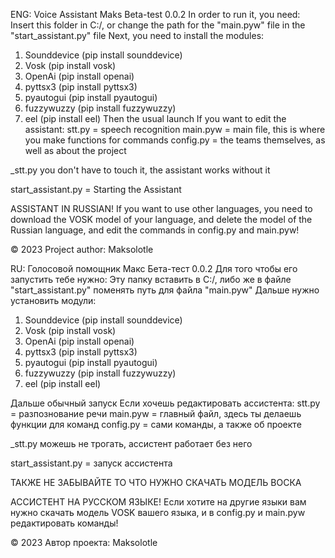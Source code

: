 ENG:
Voice Assistant Maks
Beta-test 0.0.2
In order to run it, you need:
Insert this folder in C:/, or change the path for the "main.pyw" file in the "start_assistant.py" file
Next, you need to install the modules:
1. Sounddevice (pip install sounddevice)
2. Vosk (pip install vosk)
3. OpenAi (pip install openai)
4. pyttsx3 (pip install pyttsx3)
5. pyautogui (pip install pyautogui)
6. fuzzywuzzy (pip install fuzzywuzzy)
7. eel (pip install eel)
Then the usual launch
If you want to edit the assistant:
stt.py = speech recognition
main.pyw = main file, this is where you make functions for commands
config.py = the teams themselves, as well as about the project

_stt.py you don't have to touch it, the assistant works without it

start_assistant.py = Starting the Assistant

ASSISTANT IN RUSSIAN!
If you want to use other languages, you need to download the VOSK model of your language, and delete the model of the Russian language, and edit the commands in config.py and main.pyw!

© 2023 Project author: Maksolotle


RU:
Голосовой помощник Макс
Бета-тест 0.0.2
Для того чтобы его запустить тебе нужно:
Эту папку вставить в C:/, либо же в файле "start_assistant.py" поменять путь для файла "main.pyw"
Дальше нужно установить модули:
1. Sounddevice (pip install sounddevice)
2. Vosk (pip install vosk)
3. OpenAi (pip install openai)
4. pyttsx3 (pip install pyttsx3)
5. pyautogui (pip install pyautogui)
6. fuzzywuzzy (pip install fuzzywuzzy)
7. eel (pip install eel)

Дальше обычный запуск
Если хочешь редактировать ассистента:
stt.py = разпознование речи
main.pyw = главный файл, здесь ты делаешь функции для команд
config.py = сами команды, а также об проекте

_stt.py можешь не трогать, ассистент работает без него

start_assistant.py = запуск ассистента

ТАКЖЕ НЕ ЗАБЫВАЙТЕ ТО ЧТО НУЖНО СКАЧАТЬ МОДЕЛЬ ВОСКА 

АССИСТЕНТ НА РУССКОМ ЯЗЫКЕ!
Если хотите на другие языки вам нужно скачать модель VOSK вашего языка, и в config.py и main.pyw редактировать команды!

© 2023 Автор проекта: Maksolotle
